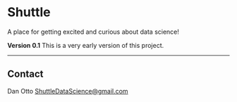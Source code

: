 # Shuttle
A place for getting excited and curious about data science!

**Version 0.1**
This is a very early version of this project.

---

## Contact
Dan Otto
ShuttleDataScience@gmail.com

